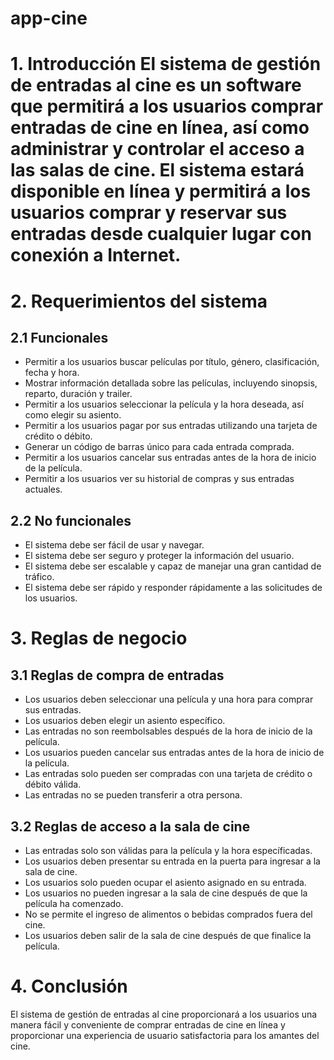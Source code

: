 # app-cine
# 1. Introducción El sistema de gestión de entradas al cine es un software que permitirá a los usuarios comprar entradas de cine en línea, así como administrar y controlar el acceso a las salas de cine. El sistema estará disponible en línea y permitirá a los usuarios comprar y reservar sus entradas desde cualquier lugar con conexión a Internet.

# 2. Requerimientos del sistema

## 2.1 Funcionales
- Permitir a los usuarios buscar películas por título, género, clasificación, fecha y hora.
- Mostrar información detallada sobre las películas, incluyendo sinopsis, reparto, duración y trailer.
- Permitir a los usuarios seleccionar la película y la hora deseada, así como elegir su asiento.
- Permitir a los usuarios pagar por sus entradas utilizando una tarjeta de crédito o débito.
- Generar un código de barras único para cada entrada comprada.
- Permitir a los usuarios cancelar sus entradas antes de la hora de inicio de la película.
- Permitir a los usuarios ver su historial de compras y sus entradas actuales.

## 2.2 No funcionales
- El sistema debe ser fácil de usar y navegar.
- El sistema debe ser seguro y proteger la información del usuario.
- El sistema debe ser escalable y capaz de manejar una gran cantidad de tráfico.
- El sistema debe ser rápido y responder rápidamente a las solicitudes de los usuarios.

# 3. Reglas de negocio

## 3.1 Reglas de compra de entradas
- Los usuarios deben seleccionar una película y una hora para comprar sus entradas.
- Los usuarios deben elegir un asiento específico.
- Las entradas no son reembolsables después de la hora de inicio de la película.
- Los usuarios pueden cancelar sus entradas antes de la hora de inicio de la película.
- Las entradas solo pueden ser compradas con una tarjeta de crédito o débito válida.
- Las entradas no se pueden transferir a otra persona.

## 3.2 Reglas de acceso a la sala de cine
- Las entradas solo son válidas para la película y la hora específicadas.
- Los usuarios deben presentar su entrada en la puerta para ingresar a la sala de cine.
- Los usuarios solo pueden ocupar el asiento asignado en su entrada.
- Los usuarios no pueden ingresar a la sala de cine después de que la película ha comenzado.
- No se permite el ingreso de alimentos o bebidas comprados fuera del cine.
- Los usuarios deben salir de la sala de cine después de que finalice la película.

# 4. Conclusión
El sistema de gestión de entradas al cine proporcionará a los usuarios una manera fácil y conveniente de comprar entradas de cine en línea y proporcionar una experiencia de usuario satisfactoria para los amantes del cine.
